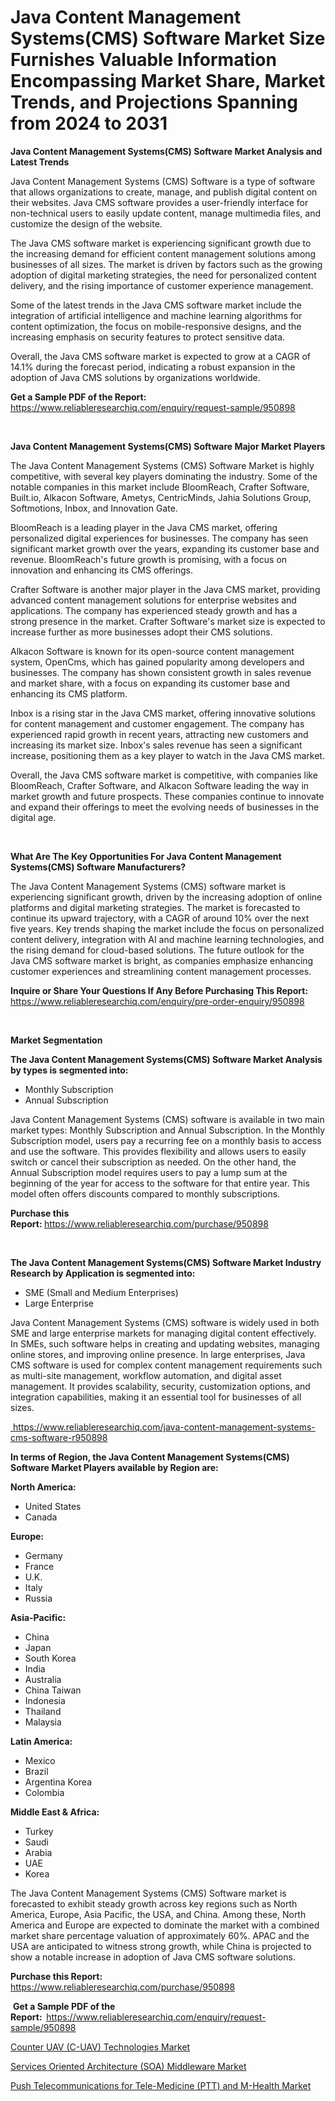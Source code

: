 <p><h1>Java Content Management Systems(CMS) Software Market Size Furnishes Valuable Information Encompassing Market Share, Market Trends, and Projections Spanning from 2024 to 2031</h1></p><p><strong>Java Content Management Systems(CMS) Software Market Analysis and Latest Trends</strong></p>
<p><p>Java Content Management Systems (CMS) Software is a type of software that allows organizations to create, manage, and publish digital content on their websites. Java CMS software provides a user-friendly interface for non-technical users to easily update content, manage multimedia files, and customize the design of the website.</p><p>The Java CMS software market is experiencing significant growth due to the increasing demand for efficient content management solutions among businesses of all sizes. The market is driven by factors such as the growing adoption of digital marketing strategies, the need for personalized content delivery, and the rising importance of customer experience management.</p><p>Some of the latest trends in the Java CMS software market include the integration of artificial intelligence and machine learning algorithms for content optimization, the focus on mobile-responsive designs, and the increasing emphasis on security features to protect sensitive data.</p><p>Overall, the Java CMS software market is expected to grow at a CAGR of 14.1% during the forecast period, indicating a robust expansion in the adoption of Java CMS solutions by organizations worldwide.</p></p>
<p><strong>Get a Sample PDF of the Report:&nbsp;</strong> <a href="https://www.reliableresearchiq.com/enquiry/request-sample/950898">https://www.reliableresearchiq.com/enquiry/request-sample/950898</a></p>
<p>&nbsp;</p>
<p><strong>Java Content Management Systems(CMS) Software Major Market Players</strong></p>
<p><p>The Java Content Management Systems (CMS) Software Market is highly competitive, with several key players dominating the industry. Some of the notable companies in this market include BloomReach, Crafter Software, Built.io, Alkacon Software, Ametys, CentricMinds, Jahia Solutions Group, Softmotions, Inbox, and Innovation Gate.</p><p>BloomReach is a leading player in the Java CMS market, offering personalized digital experiences for businesses. The company has seen significant market growth over the years, expanding its customer base and revenue. BloomReach's future growth is promising, with a focus on innovation and enhancing its CMS offerings.</p><p>Crafter Software is another major player in the Java CMS market, providing advanced content management solutions for enterprise websites and applications. The company has experienced steady growth and has a strong presence in the market. Crafter Software's market size is expected to increase further as more businesses adopt their CMS solutions.</p><p>Alkacon Software is known for its open-source content management system, OpenCms, which has gained popularity among developers and businesses. The company has shown consistent growth in sales revenue and market share, with a focus on expanding its customer base and enhancing its CMS platform.</p><p>Inbox is a rising star in the Java CMS market, offering innovative solutions for content management and customer engagement. The company has experienced rapid growth in recent years, attracting new customers and increasing its market size. Inbox's sales revenue has seen a significant increase, positioning them as a key player to watch in the Java CMS market.</p><p>Overall, the Java CMS software market is competitive, with companies like BloomReach, Crafter Software, and Alkacon Software leading the way in market growth and future prospects. These companies continue to innovate and expand their offerings to meet the evolving needs of businesses in the digital age.</p></p>
<p>&nbsp;</p>
<p><strong>What Are The Key Opportunities For Java Content Management Systems(CMS) Software Manufacturers?</strong></p>
<p><p>The Java Content Management Systems (CMS) software market is experiencing significant growth, driven by the increasing adoption of online platforms and digital marketing strategies. The market is forecasted to continue its upward trajectory, with a CAGR of around 10% over the next five years. Key trends shaping the market include the focus on personalized content delivery, integration with AI and machine learning technologies, and the rising demand for cloud-based solutions. The future outlook for the Java CMS software market is bright, as companies emphasize enhancing customer experiences and streamlining content management processes.</p></p>
<p><strong>Inquire or Share Your Questions If Any Before Purchasing This Report:</strong> <a href="https://www.reliableresearchiq.com/enquiry/pre-order-enquiry/950898">https://www.reliableresearchiq.com/enquiry/pre-order-enquiry/950898</a></p>
<p>&nbsp;</p>
<p><strong>Market Segmentation</strong></p>
<p><strong>The Java Content Management Systems(CMS) Software Market Analysis by types is segmented into:</strong></p>
<p><ul><li>Monthly Subscription</li><li>Annual Subscription</li></ul></p>
<p><p>Java Content Management Systems (CMS) software is available in two main market types: Monthly Subscription and Annual Subscription. In the Monthly Subscription model, users pay a recurring fee on a monthly basis to access and use the software. This provides flexibility and allows users to easily switch or cancel their subscription as needed. On the other hand, the Annual Subscription model requires users to pay a lump sum at the beginning of the year for access to the software for that entire year. This model often offers discounts compared to monthly subscriptions.</p></p>
<p><strong>Purchase this Report:&nbsp;</strong><a href="https://www.reliableresearchiq.com/purchase/950898">https://www.reliableresearchiq.com/purchase/950898</a></p>
<p>&nbsp;</p>
<p><strong>The Java Content Management Systems(CMS) Software Market Industry Research by Application is segmented into:</strong></p>
<p><ul><li>SME (Small and Medium Enterprises)</li><li>Large Enterprise</li></ul></p>
<p><p>Java Content Management Systems (CMS) software is widely used in both SME and large enterprise markets for managing digital content effectively. In SMEs, such software helps in creating and updating websites, managing online stores, and improving online presence. In large enterprises, Java CMS software is used for complex content management requirements such as multi-site management, workflow automation, and digital asset management. It provides scalability, security, customization options, and integration capabilities, making it an essential tool for businesses of all sizes.</p></p>
<p><a href="https://www.reliableresearchiq.com/java-content-management-systems-cms-software-r950898">&nbsp;https://www.reliableresearchiq.com/java-content-management-systems-cms-software-r950898</a></p>
<p><strong>In terms of Region, the Java Content Management Systems(CMS) Software Market Players available by Region are:</strong></p>
<p>
    <p> <strong> North America: </strong>
        <ul>
            <li>United States</li>
            <li>Canada</li>
        </ul>
        </p> 
    <p> <strong> Europe: </strong>
        <ul>
            <li>Germany</li>
            <li>France</li>
            <li>U.K.</li>
            <li>Italy</li>
            <li>Russia</li>
        </ul>
        </p> 
    <p> <strong> Asia-Pacific: </strong>
        <ul>
            <li>China</li>
            <li>Japan</li>
            <li>South Korea</li>
            <li>India</li>
            <li>Australia</li>
            <li>China Taiwan</li>
            <li>Indonesia</li>
            <li>Thailand</li>
            <li>Malaysia</li>
        </ul>
        </p> 
    <p> <strong> Latin America: </strong>
        <ul>
            <li>Mexico</li>
            <li>Brazil</li>
            <li>Argentina Korea</li>
            <li>Colombia</li>
        </ul>
        </p> 
    <p> <strong> Middle East & Africa: </strong>
        <ul>
            <li>Turkey</li>
            <li>Saudi</li>
            <li>Arabia</li>
            <li>UAE</li>
            <li>Korea</li>
        </ul>
    </p>
    </p>
<p><p>The Java Content Management Systems (CMS) Software market is forecasted to exhibit steady growth across key regions such as North America, Europe, Asia Pacific, the USA, and China. Among these, North America and Europe are expected to dominate the market with a combined market share percentage valuation of approximately 60%. APAC and the USA are anticipated to witness strong growth, while China is projected to show a notable increase in adoption of Java CMS software solutions.</p></p>
<p><strong>Purchase this Report: </strong><a href="https://www.reliableresearchiq.com/purchase/950898">https://www.reliableresearchiq.com/purchase/950898</a></p>
<p>&nbsp;<strong>Get a Sample PDF of the Report:&nbsp;&nbsp;</strong><a href="https://www.reliableresearchiq.com/enquiry/request-sample/950898">https://www.reliableresearchiq.com/enquiry/request-sample/950898</a></p>
<p><strong></strong></p>
<p><p><a href="https://github.com/JosephMorgnlvXXff/Market-Research-Report-List-1/blob/main/counter-uav-c-uav-technologies-market.md">Counter UAV (C-UAV) Technologies Market</a></p><p><a href="https://github.com/ValentineMike02/Market-Research-Report-List-1/blob/main/services-oriented-architecture-soa-middleware-market.md">Services Oriented Architecture (SOA) Middleware Market</a></p><p><a href="https://github.com/ochgvvcj16/Market-Research-Report-List-1/blob/main/push-telecommunications-for-tele-medicine-ptt-and-m-health-market.md">Push Telecommunications for Tele-Medicine (PTT) and M-Health Market</a></p></p>